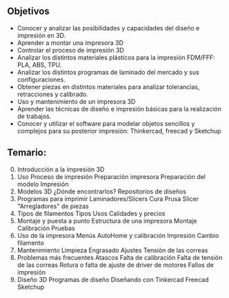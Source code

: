 ## Objetivos

* Conocer y analizar las posibilidades y capacidades del diseño e impresión en 3D.
* Aprender a montar una impresora 3D
* Controlar el proceso de impresión 3D
* Analizar los distintos materiales plásticos para la impresión FDM/FFF: PLA, ABS, TPU.
* Analizar los distintos programas de laminado del mercado y sus configuraciones.
* Obtener piezas en distintos materiales para analizar tolerancias, retracciones y calibrado.
* Uso y mantenimiento de un impresora 3D
* Aprender las técnicas de diseño e impresión básicas para la realización de trabajos.
* Conocer y utilizar el software para modelar objetos sencillos y complejos para su posterior impresión: Thinkercad, freecad y Sketchup

## Temario:

0. Introducción a la impresión 3D
1. Uso
    Proceso de impresión
    Preparación impresora
    Preparación del modelo
    Impresión
2. Modelos 3D
    ¿Dónde encontrarlos? 
    Repositorios de diseños
3. Programas para imprimir
    Laminadores/Slicers
    Cura 
    Prusa Slicer
    "Arregladores" de piezas
4. Tipos de filamentos
    Tipos
    Usos
    Calidades y precios
5. Montaje y puesta a punto
    Estructura de una impresora
    Montaje
    Calibración
    Pruebas
6. Uso de la impresora
    Menús
    AutoHome y calibración
    Impresión
    Cambio filamento
7. Mantenimiento
    Limpieza
    Engrasado
    Ajustes
    Tensión de las correas
8. Problemas más frecuentes
    Atascos
    Falta de calibración
    Falta de tensión de las correas
    Rotura o falta de ajuste de driver de motores
    Fallos de impresión
9. Diseño 3D
    Programas de diseño
    Diseñando con Tinkercad
    Freecad 
    Sketchup